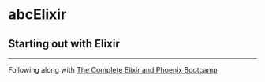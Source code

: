 # abcElixir
## Starting out with Elixir
------------------------------

Following along with [The Complete Elixir and Phoenix Bootcamp](https://www.udemy.com/course/the-complete-elixir-and-phoenix-bootcamp-and-tutorial)
